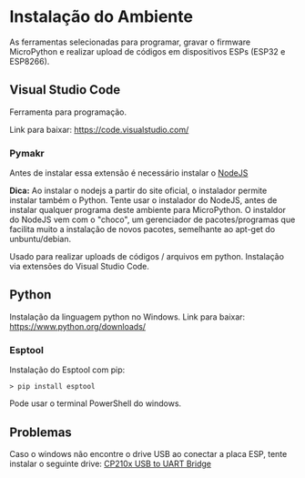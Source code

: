 # Instalação do Ambiente 
As ferramentas selecionadas para programar, gravar o firmware MicroPython e realizar upload de códigos em dispositivos ESPs (ESP32 e ESP8266). 

## Visual Studio Code 

Ferramenta para programação.  

Link para baixar: https://code.visualstudio.com/ 

### Pymakr
Antes de instalar essa extensão é necessário instalar o [NodeJS](https://nodejs.org)

**Dica:** Ao instalar o nodejs a partir do site oficial, o instalador permite instalar também o Python. Tente usar o instalador do NodeJS, antes de instalar qualquer programa deste ambiente para MicroPython. O instaldor do NodeJS vem com o "choco", um gerenciador de pacotes/programas que facilita muito a instalação de novos pacotes, semelhante ao apt-get do unbuntu/debian.  

Usado para realizar uploads de códigos / arquivos em python.  Instalação via extensões do Visual Studio Code. 

## Python 

Instalação da linguagem python no Windows. 
Link para baixar: https://www.python.org/downloads/ 

### Esptool 
Instalação do Esptool com pip: 
```
> pip install esptool 
```
Pode usar o terminal PowerShell do windows. 

## Problemas 
Caso o windows não encontre o drive USB ao conectar a placa ESP, tente instalar o seguinte drive: [CP210x USB to UART Bridge](https://www.silabs.com/developers/usb-to-uart-bridge-vcp-drivers)
